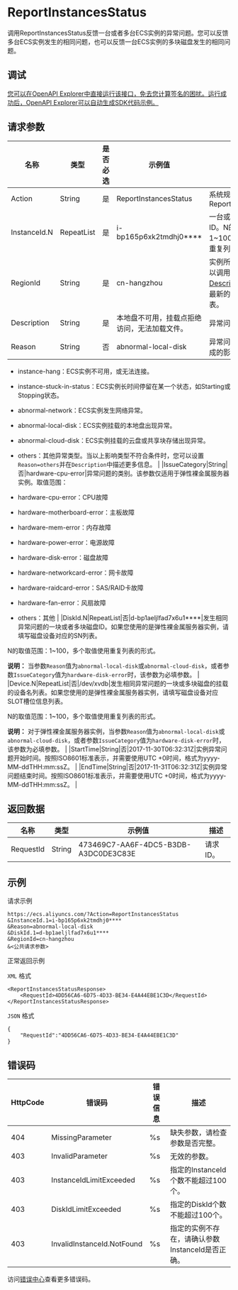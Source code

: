 # ReportInstancesStatus

调用ReportInstancesStatus反馈一台或者多台ECS实例的异常问题。您可以反馈多台ECS实例发生的相同问题，也可以反馈一台ECS实例的多块磁盘发生的相同问题。

## 调试

[您可以在OpenAPI Explorer中直接运行该接口，免去您计算签名的困扰。运行成功后，OpenAPI Explorer可以自动生成SDK代码示例。](https://api.aliyun.com/#product=Ecs&api=ReportInstancesStatus&type=RPC&version=2014-05-26)

## 请求参数

|名称|类型|是否必选|示例值|描述|
|--|--|----|---|--|
|Action|String|是|ReportInstancesStatus|系统规定参数。取值：ReportInstancesStatus |
|InstanceId.N|RepeatList|是|i-bp165p6xk2tmdhj0\*\*\*\*|一台或者多台ECS实例ID。N的取值范围：1~100，多个取值使用重复列表的形式。 |
|RegionId|String|是|cn-hangzhou|实例所在地域ID。您可以调用[DescribeRegions](~~25609~~)查看最新的阿里云地域列表。 |
|Description|String|是|本地盘不可用，挂载点拒绝访问，无法加载文件。|异常问题的详细描述。 |
|Reason|String|否|abnormal-local-disk|异常问题对ECS实例造成的影响。取值范围：

 -   instance-hang：ECS实例不可用，或无法连接。
-   instance-stuck-in-status：ECS实例长时间停留在某一个状态，如Starting或Stopping状态。
-   abnormal-network：ECS实例发生网络异常。
-   abnormal-local-disk：ECS实例挂载的本地盘出现异常。
-   abnormal-cloud-disk：ECS实例挂载的云盘或共享块存储出现异常。
-   others：其他异常类型。当以上影响类型不符合条件时，您可以设置`Reason=others`并在`Description`中描述更多信息。 |
|IssueCategory|String|否|hardware-cpu-error|异常问题的类别。该参数仅适用于弹性裸金属服务器实例。取值范围：

 -   hardware-cpu-error：CPU故障
-   hardware-motherboard-error：主板故障
-   hardware-mem-error：内存故障
-   hardware-power-error：电源故障
-   hardware-disk-error：磁盘故障
-   hardware-networkcard-error：网卡故障
-   hardware-raidcard-error：SAS/RAID卡故障
-   hardware-fan-error：风扇故障
-   others：其他 |
|DiskId.N|RepeatList|否|d-bp1aeljlfad7x6u1\*\*\*\*|发生相同异常问题的一块或者多块磁盘ID。如果您使用的是弹性裸金属服务器实例，请填写磁盘设备对应的SN列表。

 N的取值范围：1~100，多个取值使用重复列表的形式。

 **说明：** 当参数`Reason`值为`abnormal-local-disk`或`abnormal-cloud-disk`，或者参数`IssueCategory`值为`hardware-disk-error`时，该参数为必填参数。 |
|Device.N|RepeatList|否|/dev/xvdb|发生相同异常问题的一块或多块磁盘的挂载的设备名列表。如果您使用的是弹性裸金属服务器实例，请填写磁盘设备对应SLOT槽位信息列表。

 N的取值范围：1~100，多个取值使用重复列表的形式。

 **说明：** 对于弹性裸金属服务器实例，当参数`Reason`值为`abnormal-local-disk`或`abnormal-cloud-disk`，或者参数`IssueCategory`值为`hardware-disk-error`时，该参数为必填参数。 |
|StartTime|String|否|2017-11-30T06:32:31Z|实例异常问题开始时间。按照ISO8601标准表示，并需要使用UTC +0时间，格式为yyyy-MM-ddTHH:mm:ssZ。 |
|EndTime|String|否|2017-11-31T06:32:31Z|实例异常问题结束时间。按照ISO8601标准表示，并需要使用UTC +0时间，格式为yyyy-MM-ddTHH:mm:ssZ。 |

## 返回数据

|名称|类型|示例值|描述|
|--|--|---|--|
|RequestId|String|473469C7-AA6F-4DC5-B3DB-A3DC0DE3C83E|请求ID。 |

## 示例

请求示例

```
https://ecs.aliyuncs.com/?Action=ReportInstancesStatus
&InstanceId.1=i-bp165p6xk2tmdhj0****
&Reason=abnormal-local-disk
&DiskId.1=d-bp1aeljlfad7x6u1****
&RegionId=cn-hangzhou
&<公共请求参数>
```

正常返回示例

`XML` 格式

```
<ReportInstancesStatusResponse>
    <RequestId>4DD56CA6-6D75-4D33-BE34-E4A44EBE1C3D</RequestId>
</ReportInstancesStatusResponse>
```

`JSON` 格式

```
{
	"RequestId":"4DD56CA6-6D75-4D33-BE34-E4A44EBE1C3D"
}
```

## 错误码

|HttpCode|错误码|错误信息|描述|
|--------|---|----|--|
|404|MissingParameter|%s|缺失参数，请检查参数是否完整。|
|403|InvalidParameter|%s|无效的参数。|
|403|InstanceIdLimitExceeded|%s|指定的InstanceId个数不能超过100个。|
|403|DiskIdLimitExceeded|%s|指定的DiskId个数不能超过100个。|
|403|InvalidInstanceId.NotFound|%s|指定的实例不存在，请确认参数InstanceId是否正确。|

访问[错误中心](https://error-center.aliyun.com/status/product/Ecs)查看更多错误码。


